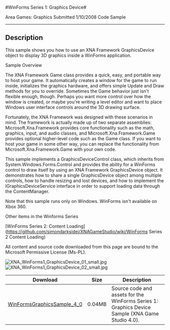 #WinForms Series 1: Graphics Device#

Area
Games: Graphics
Submitted
1/10/2008
Code Sample

---

## Description

This sample shows you how to use an XNA Framework GraphicsDevice object to display 3D graphics inside a WinForms application.

Sample Overview

The XNA Framework Game class provides a quick, easy, and portable way to host your game. It automatically creates a window for the game to run inside, initializes the graphics hardware, and offers simple Update and Draw methods for you to override. Sometimes the Game behavior just isn't flexible enough, though. Perhaps you want more control over how the window is created, or maybe you're writing a level editor and want to place Windows user interface controls around the 3D drawing surface.

Fortunately, the XNA Framework was designed with these scenarios in mind. The framework is actually made up of two separate assemblies: Microsoft.Xna.Framework provides core functionality such as the math, graphics, input, and audio classes, and Microsoft.Xna.Framework.Game provides optional higher-level code such as the Game class. If you want to host your game in some other way, you can replace the functionality from Microsoft.Xna.Framework.Game with your own code.

This sample implements a GraphicsDeviceControl class, which inherits from System.Windows.Forms.Control and provides the ability for a WinForms control to draw itself by using an XNA Framework GraphicsDevice object. It demonstrates how to share a single GraphicsDevice object among multiple controls, how to handle resizing and lost devices, and how to implement the IGraphicsDeviceService interface in order to support loading data through the ContentManager.

Note that this sample runs only on Windows. WinForms isn't available on Xbox 360.

Other items in the Winforms Series

[WinForms Series 2: Content Loading](https://github.com/simondarksidej/XNAGameStudio/wiki/WinForms Series 2 Content Loading)


All content and source code downloaded from this page are bound to the Microsoft Permissive License (Ms-PL).

![XNA_WinForms1_GraphicsDevice_01_small.jpg](https://github.com/simondarksidej/XNAGameStudio/blob/master/Images/XNA_WinForms1_GraphicsDevice_01_small.jpg?raw=true)![XNA_WinForms1_GraphicsDevice_02_small.jpg](https://github.com/simondarksidej/XNAGameStudio/blob/master/Images/XNA_WinForms1_GraphicsDevice_02_small.jpg?raw=true)
	

Download | Size | Description
---|---|---|
[WinFormsGraphicsSample_4_0](https://github.com/simondarksidej/XNAGameStudio/tree/master/Samples/WinFormsGraphicsSample_4_0) | 0.04MB | Source code and assets for the WinForms Series 1: Graphics Device Sample (XNA Game Studio 4.0). 